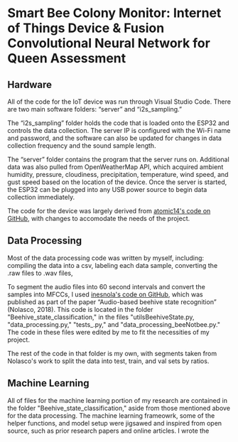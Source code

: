 # Smart Bee Colony Monitor: Internet of Things Device & Fusion Convolutional Neural Network for Queen Assessment

## Hardware
All of the code for the IoT device was run through Visual Studio Code. There are two main software folders: “server” and “i2s_sampling.”  
  
The “i2s_sampling” folder holds the code that is loaded onto the ESP32 and controls the data collection. The server IP is configured with the Wi-Fi name and password, and the software can also be updated for changes in data collection frequency and the sound sample length.
  
The “server” folder contains the program that the server runs on. Additional data was also pulled from OpenWeatherMap API, which acquired ambient humidity, pressure, cloudiness, precipitation, temperature, wind speed, and gust speed based on the location of the device. Once the server is started, the ESP32 can be plugged into any USB power source to begin data collection immediately.  
  
The code for the device was largely derived from [atomic14's code on GitHub](https://github.com/atomic14/esp32_audio), with changes to accomodate the needs of the project.

## Data Processing
Most of the data processing code was written by myself, including: compiling the data into a csv, labeling each data sample, converting the .raw files to .wav files,  

To segment the audio files into 60 second intervals and convert the samples into MFCCs, I used [inesnola's code on GitHub](https://github.com/inesnolas/Audio_based_identification_beehive_states), which was published as part of the paper “Audio-based beehive state recognition” (Nolasco, 2018). This code is located in the folder "Beehive_state_classification," in the files "utilsBeehiveState.py, "data_processing.py," "tests_.py," and "data_processing_beeNotbee.py." The code in these files were edited by me to fit the necessities of my project.  

The rest of the code in that folder is my own, with segments taken from Nolasco's work to split the data into test, train, and val sets by ratios.

## Machine Learning
All of files for the machine learning portion of my research are contained in the folder "Beehive_state_classification," aside from those mentioned above for the data processing. The machine learning frameowrk, some of the helper functions, and model setup were jigsawed and inspired from open source, such as prior research papers and online articles. I wrote the 
